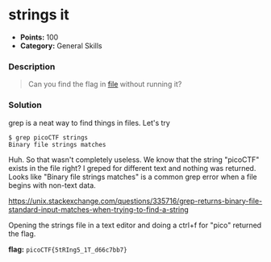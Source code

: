 # strings it
* **Points:** 100
* **Category:** General Skills

### Description
> Can you find the flag in <a href="https://jupiter.challenges.picoctf.org/static/94d00153b0057d37da225ee79a846c62/strings">file</a> without running it?

### Solution
grep is a neat way to find things in files. Let's try 

```
$ grep picoCTF strings
Binary file strings matches
```

Huh. So that wasn't completely useless. We know that the string "picoCTF" exists in the file right? 
I greped for different text and nothing was returned. Looks like "Binary file strings matches" is a common grep error when a file begins with non-text data. 

https://unix.stackexchange.com/questions/335716/grep-returns-binary-file-standard-input-matches-when-trying-to-find-a-string

Opening the strings file in a text editor and doing a ctrl+f for "pico" returned the flag. 

**flag:**
`picoCTF{5tRIng5_1T_d66c7bb7}`